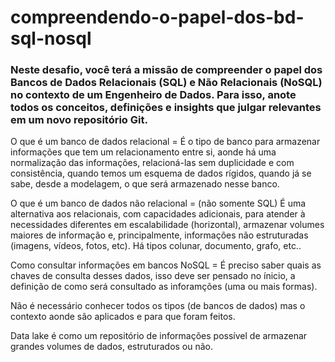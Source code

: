 # compreendendo-o-papel-dos-bd-sql-nosql
### Neste desafio, você terá a missão de compreender o papel dos Bancos de Dados Relacionais (SQL) e Não Relacionais (NoSQL) no contexto de um Engenheiro de Dados. Para isso, anote todos os conceitos, definições e insights que julgar relevantes em um novo repositório Git.

O que é um banco de dados relacional = É o tipo de banco para armazenar informações que tem um relacionamento entre si, aonde há uma normalização das informações, relacioná-las sem duplicidade e com consistência, quando temos um esquema de dados rígidos, quando já se sabe, desde a modelagem, o que será armazenado nesse banco.

O que é um banco de dados não relacional = (não somente SQL) É uma alternativa aos relacionais, com capacidades adicionais, para atender à necessidades diferentes em 
escalabilidade (horizontal), armazenar volumes maiores de informação e, principalmente, informações não estruturadas (imagens, vídeos, fotos, etc). Há tipos colunar, documento, grafo, etc..

Como consultar informações em bancos NoSQL = É preciso saber quais as chaves de consulta desses dados, isso deve ser pensado no ínicio, a definição de como será
consultado as inforamções (uma ou mais formas).

Não é necessário conhecer todos os tipos (de bancos de dados) mas o contexto aonde são aplicados e para que foram feitos.

Data lake é como um repositório de informações possível de armazenar grandes volumes de dados, estruturados ou não.
